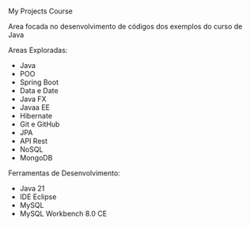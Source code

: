 ###
<h1></h1>
My Projects Course

Area focada no desenvolvimento de códigos dos exemplos do curso de Java

Areas Exploradas:
- Java
- POO
- Spring Boot
- Data e Date
- Java FX
- Javaa EE
- Hibernate
- Git e GitHub
- JPA
- API Rest
- NoSQL
- MongoDB

Ferramentas de Desenvolvimento:
- Java 21
- IDE Eclipse
- MySQL
- MySQL Workbench 8.0 CE
